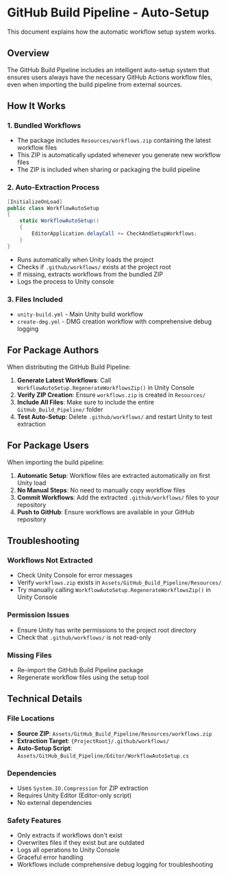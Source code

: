# GitHub Build Pipeline - Auto-Setup

This document explains how the automatic workflow setup system works.

## Overview

The GitHub Build Pipeline includes an intelligent auto-setup system that ensures users always have the necessary GitHub Actions workflow files, even when importing the build pipeline from external sources.

## How It Works

### 1. Bundled Workflows
- The package includes `Resources/workflows.zip` containing the latest workflow files
- This ZIP is automatically updated whenever you generate new workflow files
- The ZIP is included when sharing or packaging the build pipeline

### 2. Auto-Extraction Process
```csharp
[InitializeOnLoad]
public class WorkflowAutoSetup
{
    static WorkflowAutoSetup()
    {
        EditorApplication.delayCall += CheckAndSetupWorkflows;
    }
}
```

- Runs automatically when Unity loads the project
- Checks if `.github/workflows/` exists at the project root
- If missing, extracts workflows from the bundled ZIP
- Logs the process to Unity console

### 3. Files Included
- `unity-build.yml` - Main Unity build workflow
- `create-dmg.yml` - DMG creation workflow with comprehensive debug logging

## For Package Authors

When distributing the GitHub Build Pipeline:

1. **Generate Latest Workflows**: Call `WorkflowAutoSetup.RegenerateWorkflowsZip()` in Unity Console
2. **Verify ZIP Creation**: Ensure `workflows.zip` is created in `Resources/`
3. **Include All Files**: Make sure to include the entire `GitHub_Build_Pipeline/` folder
4. **Test Auto-Setup**: Delete `.github/workflows/` and restart Unity to test extraction

## For Package Users

When importing the build pipeline:

1. **Automatic Setup**: Workflow files are extracted automatically on first Unity load
2. **No Manual Steps**: No need to manually copy workflow files
3. **Commit Workflows**: Add the extracted `.github/workflows/` files to your repository
4. **Push to GitHub**: Ensure workflows are available in your GitHub repository

## Troubleshooting

### Workflows Not Extracted
- Check Unity Console for error messages
- Verify `workflows.zip` exists in `Assets/GitHub_Build_Pipeline/Resources/`
- Try manually calling `WorkflowAutoSetup.RegenerateWorkflowsZip()` in Unity Console

### Permission Issues
- Ensure Unity has write permissions to the project root directory
- Check that `.github/workflows/` is not read-only

### Missing Files
- Re-import the GitHub Build Pipeline package
- Regenerate workflow files using the setup tool

## Technical Details

### File Locations
- **Source ZIP**: `Assets/GitHub_Build_Pipeline/Resources/workflows.zip`
- **Extraction Target**: `{ProjectRoot}/.github/workflows/`
- **Auto-Setup Script**: `Assets/GitHub_Build_Pipeline/Editor/WorkflowAutoSetup.cs`

### Dependencies
- Uses `System.IO.Compression` for ZIP extraction
- Requires Unity Editor (Editor-only script)
- No external dependencies

### Safety Features
- Only extracts if workflows don't exist
- Overwrites files if they exist but are outdated
- Logs all operations to Unity Console
- Graceful error handling
- Workflows include comprehensive debug logging for troubleshooting 